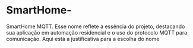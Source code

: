 # SmartHome-
SmartHome MQTT. Esse nome reflete a essência do projeto, destacando sua aplicação em automação residencial e o uso do protocolo MQTT para comunicação. Aqui está a justificativa para a escolha do nome
